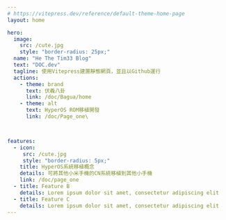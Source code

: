 ```yaml
---
# https://vitepress.dev/reference/default-theme-home-page
layout: home

hero:
  image:
    src: /cute.jpg
    style: "border-radius: 25px;"
  name: "He The Tim33 Blog"
  text: "DOC.dev"
  tagline: 使用Vitepress建置靜態網頁，並且以Github運行
  actions:
    - theme: brand
      text: 伏羲八卦
      link: /doc/Bagua/home
    - theme: alt
      text: HyperOS ROM移植開發
      link: /doc/Page_one\



features:
  - icon: 
     src: /cute.jpg
     style: "border-radius: 5px;"
    title: HyperOS系統移植概念
    details: 可將其他小米手機的CN系統移植到其他小手機
    link: /doc/page_one
  - title: Feature B
    details: Lorem ipsum dolor sit amet, consectetur adipiscing elit
  - title: Feature C
    details: Lorem ipsum dolor sit amet, consectetur adipiscing elit
---
```

